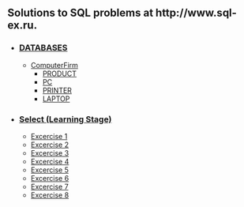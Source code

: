<!DOCTYPE html>
<html>
	<head>
	</head>
	<body>
		<h2>Solutions to SQL problems at http://www.sql-ex.ru.</h2>
		<ul>
			<li><h3><a href="https://github.com/shivkrthakur/Sql-ex.ru-Solutions/tree/master/SQLExercises/DATABASES">DATABASES</a></h3>
				<ul>
					<li><a href="https://github.com/shivkrthakur/Sql-ex.ru-Solutions/tree/master/SQLExercises/DATABASES/COMPUTER%20FIRM">ComputerFirm</a>
						<ul>
							<li><a href="https://github.com/shivkrthakur/Sql-ex.ru-Solutions/tree/master/SQLExercises/DATABASES/COMPUTER%20FIRM/PRODUCT.SQL">PRODUCT</a></li>	
							<li><a href="https://github.com/shivkrthakur/Sql-ex.ru-Solutions/tree/master/SQLExercises/DATABASES/COMPUTER%20FIRM/PC.SQL">PC</a></li>
							<li><a href="https://github.com/shivkrthakur/Sql-ex.ru-Solutions/tree/master/SQLExercises/DATABASES/COMPUTER%20FIRM/PRINTER.SQL">PRINTER</a></li>
							<li><a href="https://github.com/shivkrthakur/Sql-ex.ru-Solutions/tree/master/SQLExercises/DATABASES/COMPUTER%20FIRM/LAPTOP.SQL">LAPTOP</a></li>
						</ul>
					</li>
				</ul>
			</li>		
			<li><h3><a href="https://github.com/shivkrthakur/Sql-ex.ru-Solutions/tree/master/SQLExercises/SELECT%20(LEARNING%20STAGE)">Select (Learning Stage)</a></h3>
				<ul>
					<li><a href="https://github.com/shivkrthakur/Sql-ex.ru-Solutions/tree/master/SQLExercises/SELECT%20(LEARNING%20STAGE)/Exercise1.sql">Excercise 1</a></li>
					<li><a href="https://github.com/shivkrthakur/Sql-ex.ru-Solutions/tree/master/SQLExercises/SELECT%20(LEARNING%20STAGE)/Exercise2.sql">Excercise 2</a></li>
					<li><a href="https://github.com/shivkrthakur/Sql-ex.ru-Solutions/tree/master/SQLExercises/SELECT%20(LEARNING%20STAGE)/Exercise3.sql">Excercise 3</a></li>
					<li><a href="https://github.com/shivkrthakur/Sql-ex.ru-Solutions/tree/master/SQLExercises/SELECT%20(LEARNING%20STAGE)/Exercise4.sql">Excercise 4</a></li>
					<li><a href="https://github.com/shivkrthakur/Sql-ex.ru-Solutions/tree/master/SQLExercises/SELECT%20(LEARNING%20STAGE)/Exercise5.sql">Excercise 5</a></li>
					<li><a href="https://github.com/shivkrthakur/Sql-ex.ru-Solutions/tree/master/SQLExercises/SELECT%20(LEARNING%20STAGE)/Exercise6.sql">Excercise 6</a></li>
					<li><a href="https://github.com/shivkrthakur/Sql-ex.ru-Solutions/tree/master/SQLExercises/SELECT%20(LEARNING%20STAGE)/Exercise7.sql">Excercise 7</a></li>
					<li><a href="https://github.com/shivkrthakur/Sql-ex.ru-Solutions/tree/master/SQLExercises/SELECT%20(LEARNING%20STAGE)/Exercise8.sql">Excercise 8</a></li>
				</ul>
			</li>
		</ul>
	</body>
</html>

		
